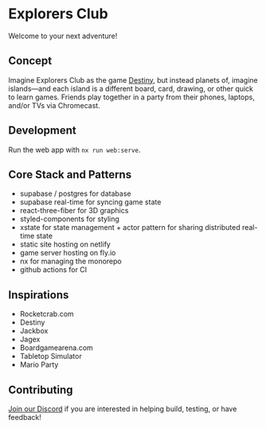 # Explorers Club

Welcome to your next adventure!

## Concept

Imagine Explorers Club as the game [Destiny](https://www.google.com/search?q=destiny+2+map), but instead planets of, imagine islands—and each island is a different board, card, drawing, or other quick to learn games. Friends play together in a party from their phones, laptops, and/or TVs via Chromecast.

## Development

Run the web app with `nx run web:serve`.

## Core Stack and Patterns

- supabase / postgres for database
- supabase real-time for syncing game state
- react-three-fiber for 3D graphics
- styled-components for styling
- xstate for state management + actor pattern for sharing distributed real-time state
- static site hosting on netlify
- game server hosting on fly.io
- nx for managing the monorepo
- github actions for CI

## Inspirations

- Rocketcrab.com
- Destiny
- Jackbox
- Jagex
- Boardgamearena.com
- Tabletop Simulator
- Mario Party

## Contributing

[Join our Discord](https://discord.gg/PUHsGxqBKt) if you are interested in helping build, testing, or have feedback!
